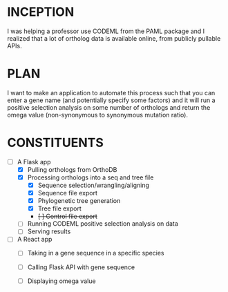 # INCEPTION

I was helping a professor use CODEML from the PAML package and I realized that a lot of ortholog data is available online, from publicly pullable APIs.

# PLAN
I want to make an application to automate this process such that you can enter a gene name (and potentially specify some factors) and it will run a positive selection analysis on some number of orthologs and return the omega value (non-synonymous to synonymous mutation ratio).

# CONSTITUENTS
- [ ] A Flask app
  - [X] Pulling orthologs from OrthoDB
  - [X] Processing orthologs into a seq and tree file
    - [X] Sequence selection/wrangling/aligning 
    - [X] Sequence file export
    - [X] Phylogenetic tree generation
    - [X] Tree file export
    - ~~[ ] Control file export~~
  - [ ] Running CODEML positive selection analysis on data
  - [ ] Serving results

- [ ] A React app 
  - [ ] Taking in a gene sequence in a specific species
  - [ ] Calling Flask API with gene sequence
  - [ ] Displaying omega value

